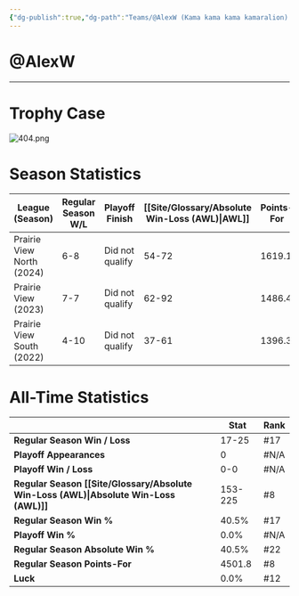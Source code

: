 ```yaml
---
{"dg-publish":true,"dg-path":"Teams/@AlexW (Kama kama kama kamaralion).md","permalink":"/teams/alex-w-kama-kama-kama-kamaralion/"}
---
```


# @AlexW
--- 
# Trophy Case
![404.png](/img/user/z_Assets/img/404.png)
# Season Statistics
| **League (Season)**       | **Regular Season W/L** | **Playoff Finish** | **[[Site/Glossary/Absolute Win-Loss (AWL)\|AWL]]** | **Points-For** |
| ------------------------- | ---------------------- | ------------------ | ------------------------------------ | -------------- |
| Prairie View North (2024) | 6-8                    | Did not qualify    | 54-72                                | 1619.1         |
| Prairie View (2023)       | 7-7                    | Did not qualify    | 62-92                                | 1486.4         |
| Prairie View South (2022) | 4-10                   | Did not qualify    | 37-61                                | 1396.3         |
# All-Time Statistics
|                                                | **Stat** | **Rank** |
| ---------------------------------------------- | -------- | -------- |
| **Regular Season Win / Loss**                  | 17-25 | #17 |
| **Playoff Appearances**                        | 0 | #N/A |
| **Playoff Win / Loss**                         | 0-0 | #N/A |
| **Regular Season [[Site/Glossary/Absolute Win-Loss (AWL)\|Absolute Win-Loss (AWL)]]** | 153-225 | #8 |
| **Regular Season Win %**                       | 40.5% | #17 |
| **Playoff Win %**                              | 0.0% | #N/A |
| **Regular Season Absolute Win %**              | 40.5% | #22 |
| **Regular Season Points-For**                  | 4501.8 | #8 |
| **Luck**                                       | 0.0% | #12 |
